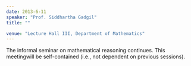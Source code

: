 ```yaml
---
date: 2013-6-11
speaker: "Prof. Siddhartha Gadgil"
title: ""

venue: "Lecture Hall III, Department of Mathematics"
---
```

The informal seminar on mathematical reasoning continues. This
meetingwill be self-contained (i.e., not dependent on previous
sessions).
